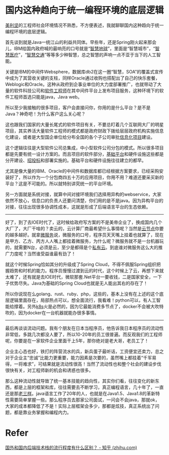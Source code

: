 # 国内这种趋向于统一编程环境的底层逻辑

[美利坚](https://www.zhihu.com/search?q=%E7%BE%8E%E5%88%A9%E5%9D%9A&search_source=Entity&hybrid_search_source=Entity&hybrid_search_extra=%7B%22sourceType%22%3A%22answer%22%2C%22sourceId%22%3A1770534652%7D)的工程师社会环境情况不熟悉，不方便表述，我就聊聊国内这种趋向于统一编程环境的底层逻辑。

首先谈到就是Java一统江山的利益共同体。早些年，还是Spring刚火起来那会儿，IBM给国内政府喊的最响亮的口号就是“[智慧地球](https://www.zhihu.com/search?q=%E6%99%BA%E6%85%A7%E5%9C%B0%E7%90%83&search_source=Entity&hybrid_search_source=Entity&hybrid_search_extra=%7B%22sourceType%22%3A%22answer%22%2C%22sourceId%22%3A1770534652%7D)”，里面是“智慧城市”，“[智慧医疗](https://www.zhihu.com/search?q=%E6%99%BA%E6%85%A7%E5%8C%BB%E7%96%97&search_source=Entity&hybrid_search_source=Entity&hybrid_search_extra=%7B%22sourceType%22%3A%22answer%22%2C%22sourceId%22%3A1770534652%7D)”，“[智慧交通](https://www.zhihu.com/search?q=%E6%99%BA%E6%85%A7%E4%BA%A4%E9%80%9A&search_source=Entity&hybrid_search_source=Entity&hybrid_search_extra=%7B%22sourceType%22%3A%22answer%22%2C%22sourceId%22%3A1770534652%7D)”等等多少种智慧，总之智慧的声响一点不亚于当下的人工智能。

关键是IBM的中间件Websphere，数据库db2在这一圈“智慧，SOA”的覆盖式宣传中成为了其营收关键的支柱，同样Oracle通过收购也搭配出了自己的快乐套餐，Weblogic和Oracle。这种从政府到企事业单位的大力度部署推广，也就带动了大量的软件科技公司和[软件工程师](https://www.zhihu.com/search?q=%E8%BD%AF%E4%BB%B6%E5%B7%A5%E7%A8%8B%E5%B8%88&search_source=Entity&hybrid_search_source=Entity&hybrid_search_extra=%7B%22sourceType%22%3A%22answer%22%2C%22sourceId%22%3A1770534652%7D)在其中间件平台上发布项目服务，这种环境下的软件工程师首选只能是java，Java web。

所以至少我接触的很多项目，客户会直接问你，你用的是什么平台？是不是Java？神奇吧！为什么客户这么关心呢？

这也跟我们国家的大量长尾式的软件项目有关，不要总盯着几个互联网大厂的明星项目，其实养活大量软件工程师的模式都是政府财政下拨给层层政府机构实施信息化建设，或者是大型国企单位给分布全国的各个子公司审批[信息化项目](https://www.zhihu.com/search?q=%E4%BF%A1%E6%81%AF%E5%8C%96%E9%A1%B9%E7%9B%AE&search_source=Entity&hybrid_search_source=Entity&hybrid_search_extra=%7B%22sourceType%22%3A%22answer%22%2C%22sourceId%22%3A1770534652%7D)建设。

这个逻辑往往是大型软件公司总集成，中小型软件公司分包的模式。所以很多项目都是先要有统一设计方案的。而且项目的软件部分，[基础平台](https://www.zhihu.com/search?q=%E5%9F%BA%E7%A1%80%E5%B9%B3%E5%8F%B0&search_source=Entity&hybrid_search_source=Entity&hybrid_search_extra=%7B%22sourceType%22%3A%22answer%22%2C%22sourceId%22%3A1770534652%7D)和硬件设施这些都是分开建设、[招投标](https://www.zhihu.com/search?q=%E6%8B%9B%E6%8A%95%E6%A0%87&search_source=Entity&hybrid_search_source=Entity&hybrid_search_extra=%7B%22sourceType%22%3A%22answer%22%2C%22sourceId%22%3A1770534652%7D)和部署实施的。基础平台和硬件设施往往建立的都早。

尤其是像大量的IBM、Oracle的中间件和数据库都已经根据方案要求，已经采购安装好了，所以作为一个分包商四五十万的应用项目，你用不用？难道还要采买新的平台？这是不可能的。所以就特别讲究统一的平台环境。

另一方面就是系统对接，就算中间对接环境我们选择用异构的webservice，大家依然不放心，信息口的负责人还要问清楚，你们用的是不是java。因为异构平台的对接，往往出现很多协调性成本，这就是形成了后端语言平台的生态依赖。

---

好了，到了去IOE时代了，这时候给政府写方案的不是美帝企业了，换成国内几个大厂了，大厂干啥的？卖云的，云计算厂商最希望什么事情呢？当然是[云节点](https://www.zhihu.com/search?q=%E4%BA%91%E8%8A%82%E7%82%B9&search_source=Entity&hybrid_search_source=Entity&hybrid_search_extra=%7B%22sourceType%22%3A%22answer%22%2C%22sourceId%22%3A1770534652%7D)你要的越多越好。就拿[微服务](https://www.zhihu.com/search?q=%E5%BE%AE%E6%9C%8D%E5%8A%A1&search_source=Entity&hybrid_search_source=Entity&hybrid_search_extra=%7B%22sourceType%22%3A%22answer%22%2C%22sourceId%22%3A1770534652%7D)说，微服务的口号，程序员天天嘴上挂着也就算了，现在是甲方、乙方、丙方人人嘴上都挂着微服务，为什么呢？微服务就不是一台机器玩的，就需要N台，必须是云，至少是都得是个[私有云](https://www.zhihu.com/search?q=%E7%A7%81%E6%9C%89%E4%BA%91&search_source=Entity&hybrid_search_source=Entity&hybrid_search_extra=%7B%22sourceType%22%3A%22answer%22%2C%22sourceId%22%3A1770534652%7D)。到底谁对微服务这么大的推广力度呢？当然谁受益谁最有劲了！

就这个时候Spring恰如其分的升级成了Spring Cloud，不得不佩服Spring组织把握趋势和时机的能力。程序员慢慢过渡到云的时代，这个时候上了云，再想下来就太难了，还有就是去IOE时代，微软那套.Net平台一要收钱，二是国家安全，一下子优势尽失。Java为基础的Spring Cloud也就是无人能出其右的存在了！

所以你说现在么golang、rust、ruby、php，这些的，基本上没有在上述的这个底层逻辑里面存在，局部热点可以，想全面流行，我看难！python可以，有人工智能给撑着。另外[k8s](https://www.zhihu.com/search?q=k8s&search_source=Entity&hybrid_search_source=Entity&hybrid_search_extra=%7B%22sourceType%22%3A%22answer%22%2C%22sourceId%22%3A1770534652%7D)火是必然的，因为它最能消费多节点了，docker不会被大吹特吹的，因为docker在一台机器就能办很多事情。

---

最后再谈谈流动问题。我有个朋友在日本当程序员，他告诉我日本程序员的流动性非常低，多跳几次都没人要了，所以10-20年的员工很普遍。而反观我们的工程师呢，你要是在一家软件企业里面干上5年，那你绝对是老大哥，老员工了！

企业主心态也好，铁打的阵营流水的兵，新兵蛋子最听话，工资便宜还卖力，总之对于企业主“忠诚”比能力更重要，能力因素是次要的，虽然嘴上都挂着“千军易得，一将难求”，可结果就是流动性很高！当然了流动性也和整个社会的建设步伐很快有关，对工程师新的机会和诱惑也很多。

那么这种流动性就导致了统一基本技能的趋向性，其实你们看，往往变化的新东西，都是上层的框架和库，往往需要去不断学习，真正编程语言，几十年了，一直还是那[老三样](https://www.zhihu.com/search?q=%E8%80%81%E4%B8%89%E6%A0%B7&search_source=Entity&hybrid_search_source=Entity&hybrid_search_extra=%7B%22sourceType%22%3A%22answer%22%2C%22sourceId%22%3A1770534652%7D)。java语言工作了20年的人，也就是在Java1.5、Java1.8的革新特性需要简单掌握一些。那么程序员去那家公司面试，一问会不会java，那就ok，大家的成本都降低了不是！实际上层框架会多少，那都是炫技，真正系统出了问题，都是靠业务掌握和编程内力。

# Refer

[国外和国内后端技术栈的流行程度有什么区别？ - 知乎 (zhihu.com)](https://www.zhihu.com/question/325673006)